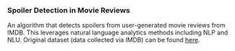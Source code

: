 ### Spoiler Detection in Movie Reviews
An algorithm that detects spoilers from user-generated movie reviews from IMDB. This leverages natural language analytics methods including NLP and NLU. Original dataset (data collected via IMDB) can be found [here](https://www.kaggle.com/rmisra/imdb-spoiler-dataset).
